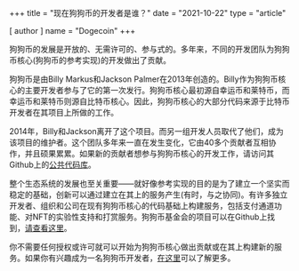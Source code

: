 +++
title = "现在狗狗币的开发者是谁？"
date = "2021-10-22"
type = "article"

[ author ]
  name = "Dogecoin"
+++

狗狗币的发展是开放的、无需许可的、参与式的。多年来，不同的开发团队为狗狗币核心(狗狗币的参考实现)的开发做出了贡献。

狗狗币是由Billy Markus和Jackson Palmer在2013年创造的。Billy作为狗狗币核心的主要开发者参与了它的第一次发行。狗狗币核心最初源自幸运币和莱特币，而幸运币和莱特币则源自比特币核心。因此，狗狗币核心的大部分代码来源于比特币开发者在其项目上所做的工作。

2014年，Billy和Jackson离开了这个项目。而另一组开发人员取代了他们，成为该项目的维护者。这个团队多年来一直在发生变化，它由40多个贡献者互相协作，并且硕果累累。如果新的贡献者想参与狗狗币核心的开发工作，请访问其Github上的[公共代码库](https://github.com/dogecoin/dogecoin)。

整个生态系统的发展也至关重要——就好像参考实现的目的是为了建立一个坚实而稳定的基础，创新可以通过建立在其上的服务产生(有时，与之协同)。有许多独立开发者、组织和公司在现有狗狗币核心的代码基础上构建服务，包括支付通道功能、对NFT的实验性支持和打赏服务。狗狗币基金会的项目可以在Github上找到，[请查看这里](https://github.com/dogecoinfoundation)。

你不需要任何授权或许可就可以开始为狗狗币核心做出贡献或在其上构建新的服务。如果你有兴趣成为一名狗狗币开发者，[在这里](/zh-cn/dogepedia/articles/becoming-a-dogecoin-developer)可以了解更多。

